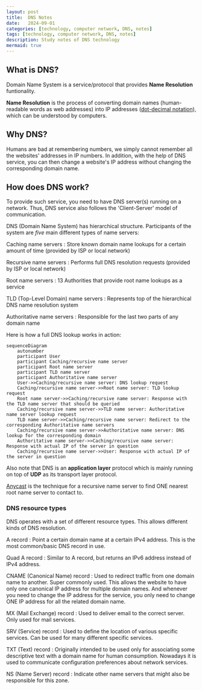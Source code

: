 ```yaml
---
layout: post
title:  DNS Notes
date:   2024-09-01
categories: [technology, computer network, DNS, notes]
tags: [technology, computer network, DNS, notes]
description: Study notes of DNS technology
mermaid: true
---
```



## What is DNS?

Domain Name System is a service/protocol that provides **Name Resolution** funtionality.

**Name Resolution** is the process of converting domain names (human-readable words as web addresses)
into IP addresses ([dot-decimal notation][ddn]), which can be understood by computers.


## Why DNS?

Humans are bad at remembering numbers, we simply cannot remember all the websites' addresses in IP numbers.
In addition, with the help of DNS service, you can then change a website's IP address without changing the
corresponding domain name.


## How does DNS work?

To provide such service, you need to have DNS server(s) running on a network. Thus, DNS service also follows
the 'Client-Server' model of communication.

DNS (Domain Name System) has hierarchical structure. Participants of the system are *five* main different
types of name servers:

Caching name servers
: Store known domain name lookups for a certain amount of time (provided by ISP or local network)

Recursive name servers
: Performs full DNS resolution requests (provided by ISP or local network)

Root name servers
: 13 Authorities that provide root name lookups as a service

TLD (Top-Level Domain) name servers
: Represents top of the hierarchical DNS name resolution system

Authoritative name servers
: Responsible for the last two parts of any domain name

Here is how a full DNS lookup works in action:

```mermaid
sequenceDiagram
    autonumber
    participant User
    participant Caching/recursive name server
    participant Root name server
    participant TLD name server
    participant Authoritative name server
    User->>Caching/recursive name server: DNS lookup request
    Caching/recursive name server->>Root name server: TLD lookup request
    Root name server->>Caching/recursive name server: Response with the TLD name server that should be queried
    Caching/recursive name server->>TLD name server: Authoritative name server lookup request
    TLD name server->>Caching/recursive name server: Redirect to the corresponding Authoritative name servers
    Caching/recursive name server->>Authoritative name server: DNS lookup for the corresponding domain
    Authoritative name server->>Caching/recursive name server: Response with actual IP of the server in question
    Caching/recursive name server->>User: Response with actual IP of the server in question
```

Also note that DNS is an **application layer** protocol which is mainly running on top of **UDP** as its
transport layer protocol.

[Anycast][anycast] is the technique for a recursive name server to find ONE nearest root name server to contact to.



### DNS resource types

DNS operates with a set of different resource types. This allows different kinds of DNS resolution.

A record
: Point a certain domain name at a certain IPv4 address. This is the most common/basic DNS record in use.

Quad A record
: Similar to A record, but returns an IPv6 address instead of IPv4 address.

CNAME (Canonical Name) record
: Used to redirect traffic from one domain name to another. Super commonly used. This
  allows the website to have only one canonical IP address for multiple domain names. And whenever you
  need to change the IP address for the service, you only need to change ONE IP address for all the related
  domain name.

MX (Mail Exchange) record
: Used to deliver email to the correct server. Only used for mail services.

SRV (Service) record
: Used to define the location of various specific services. Can be used for many different specific services.

TXT (Text) record
: Originally intended to be used only for associating some descriptive
  text with a domain name for human consumption. Nowadays it is used to
  communicate configuration preferences about network services.

NS (Name Server) record
: Indicate other name servers that might also be responsible for this zone.


[anycast]: https://en.wikipedia.org/wiki/Anycast
[ddn]: https://en.wikipedia.org/wiki/Dot-decimal_notation